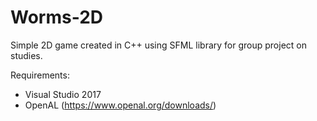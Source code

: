 # Worms-2D
Simple 2D game created in C++ using SFML library for group project on studies. 

Requirements:
* Visual Studio 2017
* OpenAL (https://www.openal.org/downloads/)
